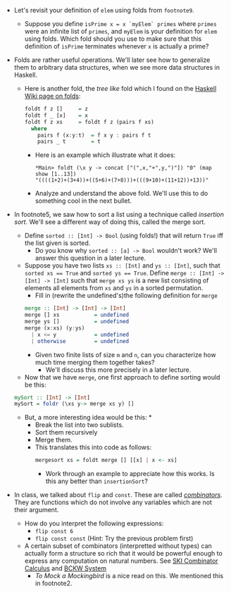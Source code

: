 * Let's revisit your definition of `elem` using folds from `footnote9`.
  * Suppose you define ```isPrime x = x `myElem` primes``` where `primes` were an infinite list of `primes`, and `myElem` is your definition for `elem` using folds. Which fold should you use to make sure that this definition of `isPrime` terminates whenever `x` is actually a prime?

* Folds are rather useful operations. We'll later see how to generalize them to arbitrary data structures, when we see more data structures in Haskell.
  * Here is another fold, the _tree like_ fold which I found on the [Haskell Wiki page on folds](https://wiki.haskell.org/Fold#Tree-like_folds):
    ```haskell
    foldt f z []     = z
    foldt f _ [x]    = x
    foldt f z xs     = foldt f z (pairs f xs)
      where
        pairs f (x:y:t)  = f x y : pairs f t
        pairs _ t        = t
    ```
      * Here is an example which illustrate what it does:
        ```
        *Main> foldt (\x y -> concat ["(",x,"+",y,")"]) "0" (map show [1..13])
        "((((1+2)+(3+4))+((5+6)+(7+8)))+(((9+10)+(11+12))+13))"
        ```
      * Analyze and understand the above fold. We'll use this to do something cool in the next bullet.

* In footnote5, we saw how to sort a list using a technique called _insertion sort_. We'll see a different way of doing this, called the merge sort.
  * Define `sorted :: [Int] -> Bool` (using folds!) that will return `True` iff the list given is sorted.
    * Do you know why `sorted :: [a] -> Bool` wouldn't work? We'll answer this question in a later lecture.
  * Suppose you have two lists `xs :: [Int]` and `ys :: [Int]`, such that `sorted xs == True` and `sorted ys == True`. Define `merge :: [Int] -> [Int] -> [Int]` such that `merge xs ys` is a new list consisting of elements all elements from `xs` and `ys` in a sorted permutation.
    * Fill in (rewrite the undefined's)the following definition for `merge`
    ```haskell
    merge :: [Int] -> [Int] -> [Int]
    merge [] xs           = undefined
    merge ys []           = undefined
    merge (x:xs) (y:ys)
      | x <= y            = undefined
      | otherwise         = undefined
    ```
      * Given two finite lists of size `m` and `n`, can you characterize how much time merging them together takes?
        * We'll discuss this more precisely in a later lecture.
  * Now that we have `merge`, one first approach to define sorting would be this:
  ```haskell
  mySort :: [Int] -> [Int]
  mySort = foldr (\xs y-> merge xs y) []
  ```
  * But, a more interesting idea would be this:
    *
      * Break the list into two sublists.
      * Sort them recursively
      * Merge them.
    * This translates this into code as follows:
      ```haskell
      mergesort xs = foldt merge [] [[x] | x <- xs]
      ```
      * Work through an example to appreciate how this works. Is this any better than `insertionSort`?

* In class, we talked about `flip` and `const`. These are called [_combinators_](https://wiki.haskell.org/Combinator). They are functions which do not involve any variables which are not their argument.
  * How do you interpret the following expressions:
    * `flip const 6`
    * `flip const const` (Hint: Try the previous problem first)
  * A certain subset of combinators (interpretted without types) can actually form a structure so rich that it would be powerful enough to express any computation on natural numbers. See [SKI Combinator Calculus](https://en.wikipedia.org/wiki/SKI_combinator_calculus) and [BCKW System](https://en.wikipedia.org/wiki/B,_C,_K,_W_system)
    * *To Mock a Mockingbird* is a nice read on this. We mentioned this in footnote2.
